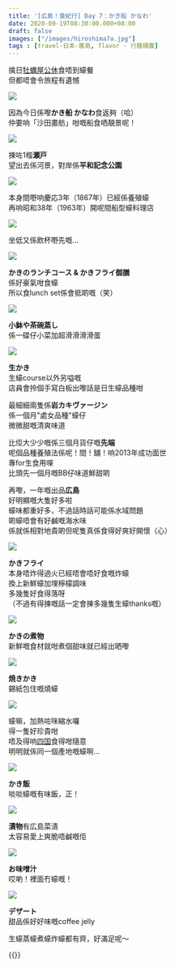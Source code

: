 ```yaml
---
title: '[広島！食紀行] Day 7：かき船 かなわ'
date: 2020-09-19T08:30:00.000+08:00
draft: false
images: ["/images/hiroshima7a.jpg"]
tags : [travel-日本-廣島, flavor - 行膳積腹]
---
```

   
擒日[牡蠣屋公休](https://hidie.net/hiroshima6k/)食唔到蠔餐  
但都唔會令旅程有遺憾      

![](/images/hiroshima7a1.jpg)

因為今日係嚟**かき船 かなわ**食返夠（哈）  
仲要响「沙田畫舫」咁嘅船食哂靚景呢！  

![](/images/hiroshima7a2.jpg)

揀咗1楷**瀬戸**  
望出去係河景，對岸係**平和記念公園**  

![](/images/hiroshima7a3.jpg)

本身間嘢响慶応3年（1867年）已經係養殖蠔  
再响昭和38年（1963年）開呢間船型蠔料理店

![](/images/hiroshima7a4.jpg)

坐低又係飲杯嘢先嘅...

![](/images/hiroshima7a5.jpg)

**かきのランチコース & かきフライ御膳**  
係好豪氣咁食蠔  
所以食lunch set係會抵啲嘅（笑）  

![](/images/hiroshima7a6.jpg)

**小鉢や茶碗蒸し**  
係一碟仔小菜加超滑滑滑滑蛋  

![](/images/hiroshima7a.jpg)

**生かき**  
生蠔course以外另嗌嘅  
店員會拎個手寫白板出嚟話是日生蠔品種咁  
  
最細細兩隻係**岩カキヴァージン**  
係一個月"處女品種"蠔仔  
微微甜嘅清爽味道  
  
比佢大少少嘅係三個月貨仔嘅**先端**  
呢個品種養殖法係呢！間！舖！响2013年成功面世  
專for生食用㗎  
比頭先一個月嘅BB仔味道鮮甜啲  
  
再嚟，一年嘅出品**広島**  
好明顯嘅大隻好多啦  
蠔味都重好多，不過話時話可能係水域問題  
啲蠔唔會有好鹹嘅海水味  
係就係相對地貴啲但呢隻真係食得好爽好開懷（心）  

![](/images/hiroshima7a7.jpg)

**かきフライ**  
本身唔炸得過火已經唔會唔好食嘅炸蠔  
換上新鮮蠔加埋檸檬調味  
多幾隻好食得落呀  
（不過有得揀嘅話一定會揀多幾隻生蠔thanks嘅）

![](/images/hiroshima7a8.jpg)

**かきの煮物**  
新鮮嘅食材就咁煮個甜味就已經出晒嚟  

![](/images/hiroshima7a9.jpg)

**焼きかき**  
錫紙包住嘅燒蠔  

![](/images/hiroshima7a10.jpg)

蠔嘛，加熱咗咪縮水囉  
得一隻好珍貴咁  
唔及得响[四国](https://hidie.net/shikoku1a/)食得咁隨意  
明明就係同一個產地嘅蠔啊...  

![](/images/hiroshima7a11.jpg)

**かき飯**  
啖啖蠔嘅有味飯，正！  

![](/images/hiroshima7a12.jpg)

**漬物**有広島菜漬  
太容易愛上爽脆唔鹹嘅佢  

![](/images/hiroshima7a13.jpg)

**お味噌汁**  
哎喲！裡面冇蠔嘅！

![](/images/hiroshima7a14.jpg)

**デザート**  
甜品係好好味嘅coffee jelly  
  
  
生蠔蒸蠔煮蠔炸蠔都有齊，好滿足呢～  
  
  
{{<hiroshima>}}
